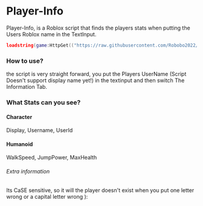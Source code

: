 # Player-Info

Player-Info, is a Roblox script that finds the players stats when putting the Users Roblox name in the TextInput.

```lua
loadstring(game:HttpGet(("https://raw.githubusercontent.com/Robobo2022/Player-Info/main/Main.lua"), true))()
```

### How to use?
the script is very straight forward, you put the Players UserName (Script Doesn't support display name yet!) in the textinput and then switch The Information Tab.

### What Stats can you see?
#### Character
Display,
Username,
UserId
#### Humanoid
WalkSpeed,
JumpPower,
MaxHealth

###### Extra information
Its CaSE sensitive, so it will the player doesn't exist when you put one letter wrong or a capital letter wrong ):
